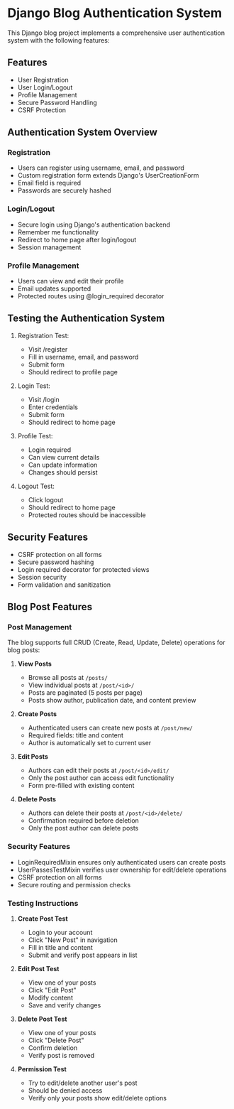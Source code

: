# Django Blog Authentication System

This Django blog project implements a comprehensive user authentication system with the following features:

## Features
- User Registration
- User Login/Logout
- Profile Management
- Secure Password Handling
- CSRF Protection

## Authentication System Overview

### Registration
- Users can register using username, email, and password
- Custom registration form extends Django's UserCreationForm
- Email field is required
- Passwords are securely hashed

### Login/Logout
- Secure login using Django's authentication backend
- Remember me functionality
- Redirect to home page after login/logout
- Session management

### Profile Management
- Users can view and edit their profile
- Email updates supported
- Protected routes using @login_required decorator

## Testing the Authentication System

1. Registration Test:
   - Visit /register
   - Fill in username, email, and password
   - Submit form
   - Should redirect to profile page

2. Login Test:
   - Visit /login
   - Enter credentials
   - Submit form
   - Should redirect to home page

3. Profile Test:
   - Login required
   - Can view current details
   - Can update information
   - Changes should persist

4. Logout Test:
   - Click logout
   - Should redirect to home page
   - Protected routes should be inaccessible

## Security Features
- CSRF protection on all forms
- Secure password hashing
- Login required decorator for protected views
- Session security
- Form validation and sanitization

## Blog Post Features

### Post Management
The blog supports full CRUD (Create, Read, Update, Delete) operations for blog posts:

1. **View Posts**
   - Browse all posts at `/posts/`
   - View individual posts at `/post/<id>/`
   - Posts are paginated (5 posts per page)
   - Posts show author, publication date, and content preview

2. **Create Posts**
   - Authenticated users can create new posts at `/post/new/`
   - Required fields: title and content
   - Author is automatically set to current user

3. **Edit Posts**
   - Authors can edit their posts at `/post/<id>/edit/`
   - Only the post author can access edit functionality
   - Form pre-filled with existing content

4. **Delete Posts**
   - Authors can delete their posts at `/post/<id>/delete/`
   - Confirmation required before deletion
   - Only the post author can delete posts

### Security Features
- LoginRequiredMixin ensures only authenticated users can create posts
- UserPassesTestMixin verifies user ownership for edit/delete operations
- CSRF protection on all forms
- Secure routing and permission checks

### Testing Instructions
1. **Create Post Test**
   - Login to your account
   - Click "New Post" in navigation
   - Fill in title and content
   - Submit and verify post appears in list

2. **Edit Post Test**
   - View one of your posts
   - Click "Edit Post"
   - Modify content
   - Save and verify changes

3. **Delete Post Test**
   - View one of your posts
   - Click "Delete Post"
   - Confirm deletion
   - Verify post is removed

4. **Permission Test**
   - Try to edit/delete another user's post
   - Should be denied access
   - Verify only your posts show edit/delete options
